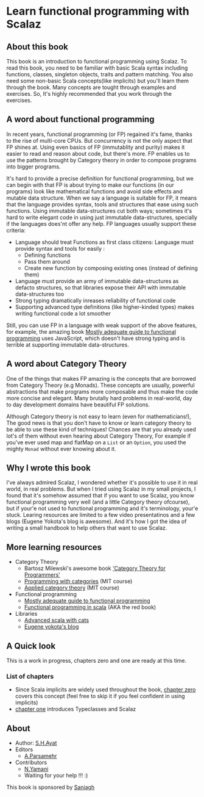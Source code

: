# Learn functional programming with Scalaz

## About this book

This book is an introduction to functional programming using Scalaz. To read this book, you need to be familiar with basic Scala syntax including functions, classes, singleton objects, traits and pattern matching. You also need some non-basic Scala concepts\(like implicits\) but you'll learn them through the book. Many concepts are tought through examples and exercises. So, It's highly recommended that you work through the exercises.

## A word about functional programming

In recent years, functional programming \(or FP\) regained it's fame, thanks to the rise of multi-core CPUs. But concurrency is not the only aspect that FP shines at. Using even basics of FP \(immutablity and purity\) makes it easier to read and reason about code, but there's more. FP enables us to use the patterns brought by Category theory in order to compose programs into bigger programs.

It's hard to provide a precise definition for functional programming, but we can begin with that FP is about trying to make our functions \(in our programs\) look like mathematical functions and avoid side effects and mutable data structure. When we say a language is suitable for FP, it means that the language provides syntax, tools and structures that ease using such functions. Using immutable data-structures cut both ways; sometimes it's hard to write elegant code in using just immutable data-structures, specially if the languages does'nt offer any help. FP languages usually support these criteria:

* Language should treat Functions as first class citizens: Language must provide syntax and tools for easily :
  * Defining functions
  * Pass them around
  * Create new function by composing existing ones \(instead of defining them\)
* Language must provide an army of immutable data-structures as defacto structures, so that libraries expose their API with immutable data-structures too
* Strong typing dramatically inreases reliability of functional code
* Supporting advanced type definitions \(like higher-kinded types\) makes writing functional code a lot smoother

Still, you can use FP in a language with weak support of the above features, for example, the amazing book [Mostly adequate guide to functional programming](https://mostly-adequate.gitbooks.io/mostly-adequate-guide/) uses JavaScript, which doesn't have strong typing and is terrible at supporting immutable data-structures.

## A word about Category Theory

One of the things that makes FP amazing is the concepts that are borrowed from Category Theory \(e.g Monads\). These concepts are usually, powerful abstractions that make programs more composable and thus make the code more concise and elegant. Many brutally hard problems in real-world, day to day development domains have beautiful FP solutions.

Although Category theory is not easy to learn \(even for mathematicians!\), The good news is that you don't have to know or learn category theory to be able to use these kind of techniques! Chances are that you already used lot's of them without even hearing about Category Theory, For example if you've ever used map and flatMap on a `List` or an `Option`, you used the mighty `Monad` without ever knowing about it.

## Why I wrote this book

I've always admired Scalaz, I wondered whether it's possible to use it in real world, in real problems. But when I tried using Scalaz in my small projects, I found that it's somehow assumed that if you want to use Scalaz, you know functional programming very well \(and a little Category theory ofcourse\), but if your'e not used to functional programming and it's terminology, your'e stuck. Learing resources are limited to a few video presentatinos and a few blogs \(Eugene Yokota's blog is awesome\). And it's how I got the idea of writing a small handbook to help others that want to use Scalaz.

## More learning resources

* Category Theory
  * Bartosz Milewski's awesome book ['Category Theory for Programmers'](https://github.com/hmemcpy/milewski-ctfp-pdf)
  * [Programming with categories](http://brendanfong.com/programmingcats.html) \(MIT course\)
  * [Applied category theory](https://ocw.mit.edu/courses/mathematics/18-s097-applied-category-theory-january-iap-2019/) \(MIT course\)
* Functional programming
  * [Mostly adequate guide to functional programming](https://mostly-adequate.gitbooks.io/mostly-adequate-guide/)
  * [Functional programming in scala](https://www.manning.com/books/functional-programming-in-scala) \(AKA the red book\)
* Libraries
  * [Advanced scala with cats](https://underscore.io/training/courses/advanced-scala/)
  * [Eugene yokota's blog](http://eed3si9n.com/learning-scalaz/)

## A Quick look

This is a work in progress, chapters zero and one are ready at this time.

### List of chapters

* Since Scala implicits are widely used throughout the book, [chapter zero](ch00_implicits.md) covers this concept \(feel free to skip it if you feel confident in using implicits\)
* [chapter one](ch01.md) introduces Typeclasses and Scalaz

## About

* Author: [S.H.Ayat](https://twitter.com/fahim_ayat)
* Editors
  * [A.Parsamehr](https://twitter.com/parsamehram)
* Contributors
  * [N.Yamani](https://github.com/navidyamani)
  * Waiting for your help !!! :\)

This book is sponsored by [Sanjagh](https://github.com/Sanjagh)


